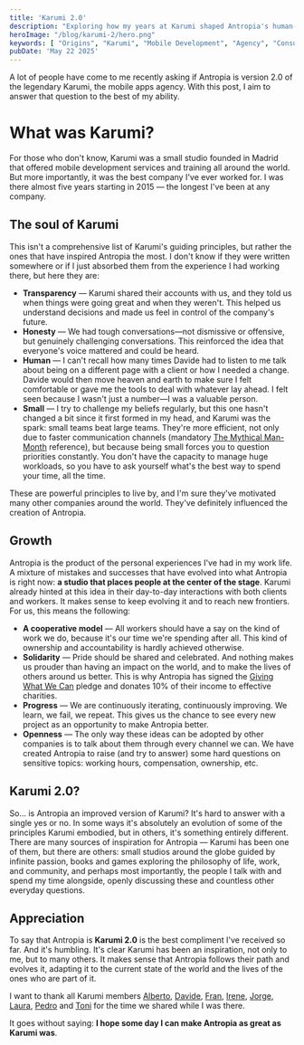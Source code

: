 ```yaml
---
title: 'Karumi 2.0'
description: "Exploring how my years at Karumi shaped Antropia's human-centered approach to work and cooperative ownership."
heroImage: "/blog/karumi-2/hero.png"
keywords: [ "Origins", "Karumi", "Mobile Development", "Agency", "Consulting" ]
pubDate: 'May 22 2025'
---
```


A lot of people have come to me recently asking if Antropia is version 2.0 of the legendary Karumi, the mobile apps
agency. With this post, I aim to answer that question to the best of my ability.

# What was Karumi?

For those who don't know, Karumi was a small studio founded in Madrid that offered mobile development services and
training all around the world. But more importantly, it was the best company I've ever worked for. I was there almost
five years starting in 2015 — the longest I've been at any company.

## The soul of Karumi

This isn't a comprehensive list of Karumi's guiding principles, but rather the ones that have inspired Antropia the
most. I don't know if they were written somewhere or if I just absorbed them from the experience I had working there,
but here they are:

- **Transparency** — Karumi shared their accounts with us, and they told us when things were going great and when they
  weren't. This helped us understand decisions and made us feel in control of the company's future.
- **Honesty** — We had tough conversations—not dismissive or offensive, but genuinely challenging conversations.
  This reinforced the idea that everyone's voice mattered and could be heard.
- **Human** — I can't recall how many times Davide had to listen to me talk about being on a different page
  with a client or how I needed a change. Davide would then move heaven and earth to make sure I felt comfortable or
  gave me the tools to deal with whatever lay ahead. I felt seen because I wasn't just a number—I was a valuable person.
- **Small** — I try to challenge my beliefs regularly, but this one hasn't changed a bit since it first formed in
  my head, and Karumi was the spark: small teams beat large teams. They're more efficient, not only due to faster
  communication channels (mandatory [The Mythical Man-Month](https://en.wikipedia.org/wiki/The_Mythical_Man-Month)
  reference), but because being small forces you to question priorities constantly. You don't have the capacity to
  manage huge workloads, so you have to ask yourself what's the best way to spend your time, all the time.

These are powerful principles to live by, and I'm sure they've motivated many other companies around the world.
They've definitely influenced the creation of Antropia.

## Growth

Antropia is the product of the personal experiences I've had in my work life. A mixture of mistakes and successes that
have evolved into what Antropia is right now: **a studio that places people at the center of the stage**. Karumi already
hinted at this idea in their day-to-day interactions with both clients and workers. It makes sense to keep evolving
it and to reach new frontiers. For us, this means the following:

- **A cooperative model** — All workers should have a say on the kind of work we do, because it's our time we're
  spending after all. This kind of ownership and accountability is hardly achieved otherwise.
- **Solidarity** — Pride should be shared and celebrated. And nothing makes us prouder than having an impact
  on the world, and to make the lives of others around us better. This is why Antropia has signed
  the [Giving What We Can](https://www.givingwhatwecan.org/pledge) pledge and donates 10% of their income to effective
  charities.
- **Progress** — We are continuously iterating, continuously improving. We learn, we fail, we repeat. This gives us the
  chance to see every new project as an opportunity to make Antropia better.
- **Openness** — The only way these ideas can be adopted by other companies is to talk about them through every channel
  we can. We have created Antropia to raise (and try to answer) some hard questions on sensitive topics: working hours,
  compensation, ownership, etc.

## Karumi 2.0?

So... is Antropia an improved version of Karumi? It's hard to answer with a single yes or no. In some ways it's
absolutely an evolution of some of the principles Karumi embodied, but in others, it's something entirely different.
There are many sources of inspiration for Antropia — Karumi has been one of them, but there are others: small studios
around the globe guided by infinite passion, books and games exploring the philosophy of life, work, and community, and
perhaps most importantly, the people I talk with and spend my time alongside, openly discussing these and countless
other everyday questions.

## Appreciation

To say that Antropia is **Karumi 2.0** is the best compliment I've received so far. And it's humbling. It's clear Karumi
has been an inspiration, not only to me, but to many others. It makes sense that Antropia follows their path and evolves
it, adapting it to the current state of the world and the lives of the ones who are part of it.

I want to thank all Karumi
members [Alberto](https://www.linkedin.com/in/gragera/), [Davide](https://www.linkedin.com/in/dmendolia/), [Fran](https://www.linkedin.com/in/franciscojavierfernandeztoro/), [Irene](https://www.linkedin.com/in/iherranz/),
[Jorge](https://www.linkedin.com/in/jorge-juan-barroso-carmona-a3aa225/), [Laura](https://www.linkedin.com/in/laura-perandones-s%C3%A1nchez-898718112/),
[Pedro](https://www.linkedin.com/in/pedrovgs/) and [Toni](https://www.linkedin.com/in/tonilopezmr/) for the time we
shared while I was there.

It goes without saying: **I hope some day I can make Antropia as great as Karumi was**.
